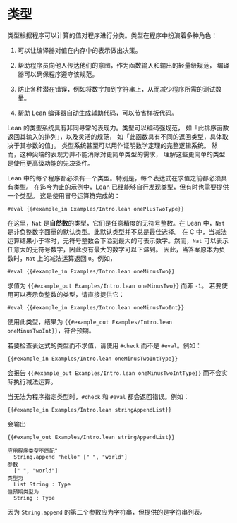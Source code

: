 <!--
# Types
-->

# 类型

<!--
Types classify programs based on the values that they can
compute. Types serve a number of roles in a program:

 1. They allow the compiler to make decisions about the in-memory
    representation of a value.

 2. They help programmers to communicate their intent to others,
    serving as a lightweight specification for the inputs and outputs
    of a function that the compiler can ensure the program adheres to.

 3. They prevent various potential mistakes, such as adding a number
    to a string, and thus reduce the number of tests that are
    necessary for a program.

 4. They help the Lean compiler automate the production of auxiliary code that can save boilerplate.
-->

类型根据程序可以计算的值对程序进行分类。类型在程序中扮演着多种角色：

 1. 可以让编译器对值在内存中的表示做出决策。

 2. 帮助程序员向他人传达他们的意图，作为函数输入和输出的轻量级规范，
    编译器可以确保程序遵守该规范。

 3. 防止各种潜在错误，例如将数字加到字符串上，从而减少程序所需的测试数量。

 4. 帮助 Lean 编译器自动生成辅助代码，可以节省样板代码。

<!--
Lean's type system is unusually expressive.
Types can encode strong specifications like "this sorting function returns a permutation of its input" and flexible specifications like "this function has different return types, depending on the value of its argument".
The type system can even be used as a full-blown logic for proving mathematical theorems.
This cutting-edge expressive power doesn't obviate the need for simpler types, however, and understanding these simpler types is a prerequisite for using the more advanced features.
-->

Lean 的类型系统具有非同寻常的表现力。类型可以编码强规范，
如「此排序函数返回其输入的排列」，以及灵活的规范，
如「此函数具有不同的返回类型，具体取决于其参数的值」。
类型系统甚至可以用作证明数学定理的完整逻辑系统。
然而，这种尖端的表现力并不能消除对更简单类型的需求，
理解这些更简单的类型是使用更高级功能的先决条件。

<!--
Every program in Lean must have a type. In particular, every
expression must have a type before it can be evaluated. In the
examples so far, Lean has been able to discover a type on its own, but
it is sometimes necessary to provide one. This is done using the colon
operator:
-->

Lean 中的每个程序都必须有一个类型。特别是，每个表达式在求值之前都必须具有类型。
在迄今为止的示例中，Lean 已经能够自行发现类型，但有时也需要提供一个类型。
这是使用冒号运算符完成的：

```lean
#eval {{#example_in Examples/Intro.lean onePlusTwoType}}
```

<!--
Here, `Nat` is the type of _natural numbers_, which are arbitrary-precision unsigned integers.
In Lean, `Nat` is the default type for non-negative integer literals.
This default type is not always the best choice.
In C, unsigned integers underflow to the largest representable numbers when subtraction would otherwise yield a result less than zero.
`Nat`, however, can represent arbitrarily-large unsigned numbers, so there is no largest number to underflow to.
Thus, subtraction on `Nat` returns `0` when the answer would have otherwise been negative.
For instance,
-->

在这里，`Nat` 是**自然数**的类型，它们是任意精度的无符号整数。在 Lean 中，`Nat`
是非负整数字面量的默认类型。此默认类型并不总是最佳选择。
在 C 中，当减法运算结果小于零时，无符号整数会下溢到最大的可表示数字。然而，`Nat`
可以表示任意大的无符号数字，因此没有最大的数字可以下溢到。
因此，当答案原本为负数时，`Nat` 上的减法运算返回 `0`。例如，

```lean
#eval {{#example_in Examples/Intro.lean oneMinusTwo}}
```

<!--
evaluates to `{{#example_out Examples/Intro.lean oneMinusTwo}}` rather
than `-1`. To use a type that can represent the negative integers,
provide it directly:
-->

求值为 `{{#example_out Examples/Intro.lean oneMinusTwo}}` 而非 `-1`。
若要使用可以表示负整数的类型，请直接提供它：

```lean
#eval {{#example_in Examples/Intro.lean oneMinusTwoInt}}
```

<!--
With this type, the result is `{{#example_out Examples/Intro.lean oneMinusTwoInt}}`, as expected.
-->

使用此类型，结果为 `{{#example_out Examples/Intro.lean oneMinusTwoInt}}`，符合预期。

<!--
To check the type of an expression without evaluating it, use `#check`
instead of `#eval`. For instance:
-->

若要检查表达式的类型而不求值，请使用 `#check` 而不是 `#eval`。例如：

```lean
{{#example_in Examples/Intro.lean oneMinusTwoIntType}}
```

<!--
reports `{{#example_out Examples/Intro.lean oneMinusTwoIntType}}` without actually performing the subtraction.
-->

会报告 `{{#example_out Examples/Intro.lean oneMinusTwoIntType}}` 而不会实际执行减法运算。

<!--
When a program can't be given a type, an error is returned from both
`#check` and `#eval`. For instance:
-->

当无法为程序指定类型时，`#check` 和 `#eval` 都会返回错误。例如：

```lean
{{#example_in Examples/Intro.lean stringAppendList}}
```

<!--
outputs
-->

会输出

```output error
{{#example_out Examples/Intro.lean stringAppendList}}
```

```output error
应用程序类型不匹配"
  String.append "hello" [" ", "world"]
参数
  [" ", "world"]
类型为
  List String : Type
但预期类型为
  String : Type
```

<!--
because the second argument to ``String.append`` is expected to be a
string, but a list of strings was provided instead.
-->

因为 ``String.append`` 的第二个参数应为字符串，但提供的是字符串列表。
